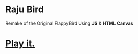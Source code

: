 # Raju Bird
Remake of the Original FlappyBird Using **JS** &amp; **HTML Canvas** 
# [Play it.](https://hek3i.github.io/rajubird/)

